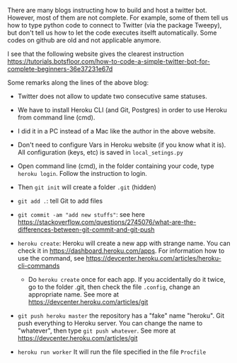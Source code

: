 There are many blogs instructing how to build and host a twitter bot. However, most of them are not complete.
For example, some of them  tell us how to type python code to connect to Twitter (via the package Tweepy), but don't tell us how to let the code executes itselft automatically. Some codes on github are old and not applicable anymore.

I see that the following website gives the clearest instruction 
https://tutorials.botsfloor.com/how-to-code-a-simple-twitter-bot-for-complete-beginners-36e37231e67d

Some remarks along the lines of the above blog:
* Twitter does not allow to update two consecutive same statuses.
* We have to install Heroku CLI (and Git, Postgres) in order to use Heroku from command line (cmd).
* I did it in a PC instead of a Mac like the author in the above website.

* Don't need to configure Vars in Heroku website (if you know what it is). All configuration (keys, etc) is saved in ```local_setings.py```
* Open command line (cmd), in the folder containing your code, type ```heroku login```. Follow the instruction to login.
* Then ```git init``` will create a folder ```.git``` (hidden)

* ```git add .```: tell Git to add files
* ```git commit -am "add new stuffs"```: see here https://stackoverflow.com/questions/2745076/what-are-the-differences-between-git-commit-and-git-push

* ```heroku create```: Heroku will create a new app with strange name. You can check it in https://dashboard.heroku.com/apps. For information how to use the command, see https://devcenter.heroku.com/articles/heroku-cli-commands

  * Do ```heroku create``` once for each app. If you accidentally do it twice, go to the folder .git, then check the file ```.config```, change an appropriate name. See more at https://devcenter.heroku.com/articles/git


* ```git push heroku master``` the repository has a "fake" name "heroku". Git push everything to Heroku server. You can change the name to "whatever", then type ```git push whatever```. See more at https://devcenter.heroku.com/articles/git

* ```heroku run worker``` It will run the file specified in the file ```Procfile``` 


